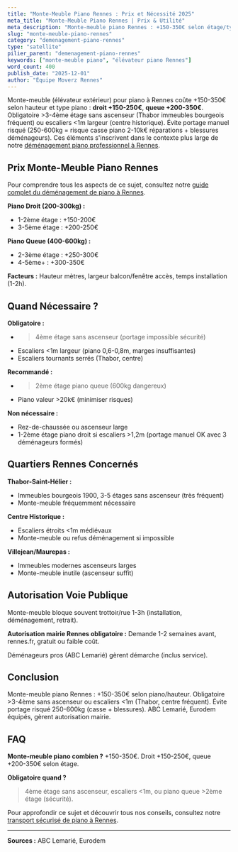 ```yaml
---
title: "Monte-Meuble Piano Rennes : Prix et Nécessité 2025"
meta_title: "Monte-Meuble Piano Rennes | Prix & Utilité"
meta_description: "Monte-meuble piano Rennes : +150-350€ selon étage/type. Obligatoire >3-4ème étage ou escaliers <1m (Thabor, centre). Évite portage risqué 250-600kg."
slug: "monte-meuble-piano-rennes"
category: "demenagement-piano-rennes"
type: "satellite"
pilier_parent: "demenagement-piano-rennes"
keywords: ["monte-meuble piano", "élévateur piano Rennes"]
word_count: 400
publish_date: "2025-12-01"
author: "Équipe Moverz Rennes"
---
```


Monte-meuble (élévateur extérieur) pour piano à Rennes coûte +150-350€ selon hauteur et type piano : **droit +150-250€**, **queue +200-350€**. Obligatoire >3-4ème étage sans ascenseur (Thabor immeubles bourgeois fréquent) ou escaliers <1m largeur (centre historique). Évite portage manuel risqué (250-600kg = risque casse piano 2-10k€ réparations + blessures déménageurs). Ces éléments s'inscrivent dans le contexte plus large de notre [déménagement piano professionnel à Rennes](/blog/demenagement-rennes/demenagement-piano-rennes).

## Prix Monte-Meuble Piano Rennes

Pour comprendre tous les aspects de ce sujet, consultez notre [guide complet du déménagement de piano à Rennes](/blog/demenagement-rennes/demenagement-piano-rennes).

**Piano Droit (200-300kg) :**
- 1-2ème étage : +150-200€
- 3-5ème étage : +200-250€

**Piano Queue (400-600kg) :**
- 2-3ème étage : +250-300€
- 4-5ème+ : +300-350€

**Facteurs :** Hauteur mètres, largeur balcon/fenêtre accès, temps installation (1-2h).

## Quand Nécessaire ?

**Obligatoire :**
- >4ème étage sans ascenseur (portage impossible sécurité)
- Escaliers <1m largeur (piano 0,6-0,8m, marges insuffisantes)
- Escaliers tournants serrés (Thabor, centre)

**Recommandé :**
- >2ème étage piano queue (600kg dangereux)
- Piano valeur >20k€ (minimiser risques)

**Non nécessaire :**
- Rez-de-chaussée ou ascenseur large
- 1-2ème étage piano droit si escaliers >1,2m (portage manuel OK avec 3 déménageurs formés)

## Quartiers Rennes Concernés

**Thabor-Saint-Hélier :**
- Immeubles bourgeois 1900, 3-5 étages sans ascenseur (très fréquent)
- Monte-meuble fréquemment nécessaire

**Centre Historique :**
- Escaliers étroits <1m médiévaux
- Monte-meuble ou refus déménagement si impossible

**Villejean/Maurepas :**
- Immeubles modernes ascenseurs larges
- Monte-meuble inutile (ascenseur suffit)

## Autorisation Voie Publique

Monte-meuble bloque souvent trottoir/rue 1-3h (installation, déménagement, retrait).

**Autorisation mairie Rennes obligatoire :** Demande 1-2 semaines avant, rennes.fr, gratuit ou faible coût.

Déménageurs pros (ABC Lemarié) gèrent démarche (inclus service).

## Conclusion

Monte-meuble piano Rennes : +150-350€ selon piano/hauteur. Obligatoire >3-4ème sans ascenseur ou escaliers <1m (Thabor, centre fréquent). Évite portage risqué 250-600kg (casse + blessures). ABC Lemarié, Eurodem équipés, gèrent autorisation mairie.

## FAQ

**Monte-meuble piano combien ?**
+150-350€. Droit +150-250€, queue +200-350€ selon étage.

**Obligatoire quand ?**
>4ème étage sans ascenseur, escaliers <1m, ou piano queue >2ème étage (sécurité).

Pour approfondir ce sujet et découvrir tous nos conseils, consultez notre [transport sécurisé de piano à Rennes](/blog/demenagement-rennes/demenagement-piano-rennes).

---
**Sources :** ABC Lemarié, Eurodem

